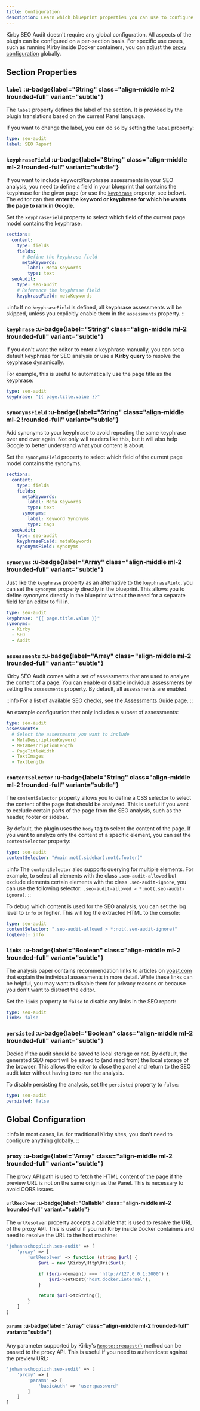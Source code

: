 ```yaml
---
title: Configuration
description: Learn which blueprint properties you can use to configure the SEO Insights section.
---
```


Kirby SEO Audit doesn't require any global configuration. All aspects of the plugin can be configured on a per-section basis. For specific use cases, such as running Kirby inside Docker containers, you can adjust the [proxy configuration](#proxy) globally.

## Section Properties

### `label` :u-badge{label="String" class="align-middle ml-2 !rounded-full" variant="subtle"}

The `label` property defines the label of the section. It is provided by the plugin translations based on the current Panel language.

If you want to change the label, you can do so by setting the `label` property:

```yaml [sections/seo-audit.yml]
type: seo-audit
label: SEO Report
```

### `keyphraseField` :u-badge{label="String" class="align-middle ml-2 !rounded-full" variant="subtle"}

If you want to include keyword/keyphrase assessments in your SEO analysis, you need to define a field in your blueprint that contains the keyphrase for the given page (or use the [`keyphrase`](#keyphrase) property, see below). The editor can then **enter the keyword or keyphrase for which he wants the page to rank in Google.**

Set the `keyphraseField` property to select which field of the current page model contains the keyphrase.

```yaml [pages/default.yml]
sections:
  content:
    type: fields
    fields:
      # Define the keyphrase field
      metaKeywords:
        label: Meta Keywords
        type: text
  seoAudit:
    type: seo-audit
    # Reference the keyphrase field
    keyphraseField: metaKeywords
```

::info
If no `keyphraseField` is defined, all keyphrase assessments will be skipped, unless you explicitly enable them in the `assessments` property.
::

### `keyphrase` :u-badge{label="String" class="align-middle ml-2 !rounded-full" variant="subtle"}

If you don't want the editor to enter a keyphrase manually, you can set a default keyphrase for SEO analysis or use a **Kirby query** to resolve the keyphrase dynamically.

For example, this is useful to automatically use the page title as the keyphrase:

```yaml [sections/seo-audit.yml]
type: seo-audit
keyphrase: "{{ page.title.value }}"
```

### `synonymsField` :u-badge{label="String" class="align-middle ml-2 !rounded-full" variant="subtle"}

Add synonyms to your keyphrase to avoid repeating the same keyphrase over and over again. Not only will readers like this, but it will also help Google to better understand what your content is about.

Set the `synonymsField` property to select which field of the current page model contains the synonyms.

```yaml [pages/default.yml]
sections:
  content:
    type: fields
    fields:
      metaKeywords:
        label: Meta Keywords
        type: text
      synonyms:
        label: Keyword Synonyms
        type: tags
  seoAudit:
    type: seo-audit
    keyphraseField: metaKeywords
    synonymsField: synonyms
```

### `synonyms` :u-badge{label="Array" class="align-middle ml-2 !rounded-full" variant="subtle"}

Just like the `keyphrase` property as an alternative to the `keyphraseField`, you can set the `synonyms` property directly in the blueprint. This allows you to define synonyms directly in the blueprint without the need for a separate field for an editor to fill in.

```yaml [sections/seo-audit.yml]
type: seo-audit
keyphrase: "{{ page.title.value }}"
synonyms:
  - Kirby
  - SEO
  - Audit
```

### `assessments` :u-badge{label="Array" class="align-middle ml-2 !rounded-full" variant="subtle"}

Kirby SEO Audit comes with a set of assessments that are used to analyze the content of a page. You can enable or disable individual assessments by setting the `assessments` property. By default, all assessments are enabled.

::info
For a list of available SEO checks, see the [Assessments Guide](/docs/seo-audit/guide/assessments) page.
::

An example configuration that only includes a subset of assessments:

```yaml [sections/seo-audit.yml]
type: seo-audit
assessments:
  # Select the assessments you want to include
  - MetaDescriptionKeyword
  - MetaDescriptionLength
  - PageTitleWidth
  - TextImages
  - TextLength
```

### `contentSelector` :u-badge{label="String" class="align-middle ml-2 !rounded-full" variant="subtle"}

The `contentSelector` property allows you to define a CSS selector to select the content of the page that should be analyzed. This is useful if you want to exclude certain parts of the page from the SEO analysis, such as the header, footer or sidebar.

By default, the plugin uses the `body` tag to select the content of the page. If you want to analyze only the content of a specific element, you can set the `contentSelector` property:

```yaml [sections/seo-audit.yml]
type: seo-audit
contentSelector: "#main:not(.sidebar):not(.footer)"
```

::info
The `contentSelector` also supports querying for multiple elements. For example, to select all elements with the class `.seo-audit-allowed` but exclude elements certain elements with the class `.seo-audit-ignore`, you can use the following selector: `.seo-audit-allowed > *:not(.seo-audit-ignore)`.
::

To debug which content is used for the SEO analysis, you can set the log level to `info` or higher. This will log the extracted HTML to the console:

```yaml [sections/seo-audit.yml]
type: seo-audit
contentSelector: ".seo-audit-allowed > *:not(.seo-audit-ignore)"
logLevel: info
```

### `links` :u-badge{label="Boolean" class="align-middle ml-2 !rounded-full" variant="subtle"}

The analysis paper contains recommendation links to articles on [yoast.com](https://yoast.com) that explain the individual assessments in more detail. While these links can be helpful, you may want to disable them for privacy reasons or because you don't want to distract the editor.

Set the `links` property to `false` to disable any links in the SEO report:

```yaml [sections/seo-audit.yml]
type: seo-audit
links: false
```

### `persisted` :u-badge{label="Boolean" class="align-middle ml-2 !rounded-full" variant="subtle"}

Decide if the audit should be saved to local storage or not. By default, the generated SEO report will be saved to (and read from) the local storage of the browser. This allows the editor to close the panel and return to the SEO audit later without having to re-run the analysis.

To disable persisting the analysis, set the `persisted` property to `false`:

```yaml [sections/seo-audit.yml]
type: seo-audit
persisted: false
```

## Global Configuration

::info
In most cases, i.e. for traditional Kirby sites, you don't need to configure anything globally.
::

### `proxy` :u-badge{label="Array" class="align-middle ml-2 !rounded-full" variant="subtle"}

The proxy API path is used to fetch the HTML content of the page if the preview URL is not on the same origin as the Panel. This is necessary to avoid CORS issues.

#### `urlResolver` :u-badge{label="Callable" class="align-middle ml-2 !rounded-full" variant="subtle"}

The `urlResolver` property accepts a callable that is used to resolve the URL of the proxy API. This is useful if you run Kirby inside Docker containers and need to resolve the URL to the host machine:

```php [config.php]
'johannschopplich.seo-audit' => [
    'proxy' => [
        'urlResolver' => function (string $url) {
            $uri = new \Kirby\Http\Uri($url);

            if ($uri->domain() === 'http://127.0.0.1:3000') {
                $uri->setHost('host.docker.internal');
            }

            return $uri->toString();
        }
    ]
]
```

#### `params` :u-badge{label="Array" class="align-middle ml-2 !rounded-full" variant="subtle"}

Any parameter supported by Kirby's [`Remote::request()`](https://getkirby.com/docs/reference/objects/http/remote/request#params-array) method can be passed to the proxy API. This is useful if you need to authenticate against the preview URL:

```php [config.php]
'johannschopplich.seo-audit' => [
    'proxy' => [
        'params' => [
            'basicAuth' => 'user:password'
        ]
    ]
]
```
